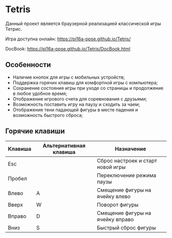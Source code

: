 # Tetris
Данный проект является браузерной реализацией классической игры Тетрис.

Игра доступна онлайн: https://pi16a-ppse.github.io/Tetris/

DocBook: https://pi16a-ppse.github.io/Tetris/DocBook.html

## Особенности
- Наличие кнопок для игры с мобильных устройств;
- Поддержка горячих клавиш для комфортной игры с компьютера;
- Сохранение состояния игры при уходе со страницы и продолжение в любое удобное время;
- Отображение игрового счета для соревнования с друзьями;
- Возможность поставить игру на паузу и сходить за чаем;
- Отображение тени падающей фигуры в месте падения и возможность быстрого сброса;

## Горячие клавиши
|  Клавиша | Альтернативная клавиша  | Назначение  |
| ------------ | ------------ | ------------ |
| Esc |   | Сброс настроек и старт новой игры |
| Пробел |   | Переключение режима паузы |
| Влево | A | Смещение фигуры на ячейку влево |
| Вверх | W | Поворот фигуры |
| Вправо | D | Смещение фигуры на ячейку вправо |
| Вниз | S | Быстрый сброс фигуры |

